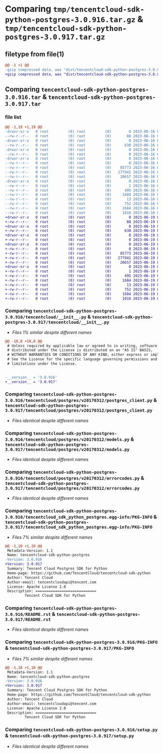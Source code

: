 # Comparing `tmp/tencentcloud-sdk-python-postgres-3.0.916.tar.gz` & `tmp/tencentcloud-sdk-python-postgres-3.0.917.tar.gz`

## filetype from file(1)

```diff
@@ -1 +1 @@
-gzip compressed data, was "dist/tencentcloud-sdk-python-postgres-3.0.916.tar", last modified: Fri Jun 16 00:39:00 2023, max compression
+gzip compressed data, was "dist/tencentcloud-sdk-python-postgres-3.0.917.tar", last modified: Mon Jun 19 00:30:41 2023, max compression
```

## Comparing `tencentcloud-sdk-python-postgres-3.0.916.tar` & `tencentcloud-sdk-python-postgres-3.0.917.tar`

### file list

```diff
@@ -1,19 +1,19 @@
-drwxr-xr-x   0 root         (0) root         (0)        0 2023-06-16 00:39:00.000000 tencentcloud-sdk-python-postgres-3.0.916/
--rw-r--r--   0 root         (0) root         (0)       88 2023-06-16 00:39:00.000000 tencentcloud-sdk-python-postgres-3.0.916/setup.cfg
-drwxr-xr-x   0 root         (0) root         (0)        0 2023-06-16 00:39:00.000000 tencentcloud-sdk-python-postgres-3.0.916/tencentcloud/
--rw-r--r--   0 root         (0) root         (0)      630 2023-06-16 00:39:00.000000 tencentcloud-sdk-python-postgres-3.0.916/tencentcloud/__init__.py
-drwxr-xr-x   0 root         (0) root         (0)        0 2023-06-16 00:39:00.000000 tencentcloud-sdk-python-postgres-3.0.916/tencentcloud/postgres/
--rw-r--r--   0 root         (0) root         (0)        0 2023-06-16 00:39:00.000000 tencentcloud-sdk-python-postgres-3.0.916/tencentcloud/postgres/__init__.py
-drwxr-xr-x   0 root         (0) root         (0)        0 2023-06-16 00:39:00.000000 tencentcloud-sdk-python-postgres-3.0.916/tencentcloud/postgres/v20170312/
--rw-r--r--   0 root         (0) root         (0)        0 2023-06-16 00:39:00.000000 tencentcloud-sdk-python-postgres-3.0.916/tencentcloud/postgres/v20170312/__init__.py
--rw-r--r--   0 root         (0) root         (0)    85773 2023-06-16 00:39:00.000000 tencentcloud-sdk-python-postgres-3.0.916/tencentcloud/postgres/v20170312/postgres_client.py
--rw-r--r--   0 root         (0) root         (0)   277941 2023-06-16 00:39:00.000000 tencentcloud-sdk-python-postgres-3.0.916/tencentcloud/postgres/v20170312/models.py
--rw-r--r--   0 root         (0) root         (0)    20657 2023-06-16 00:39:00.000000 tencentcloud-sdk-python-postgres-3.0.916/tencentcloud/postgres/v20170312/errorcodes.py
-drwxr-xr-x   0 root         (0) root         (0)        0 2023-06-16 00:39:00.000000 tencentcloud-sdk-python-postgres-3.0.916/tencentcloud_sdk_python_postgres.egg-info/
--rw-r--r--   0 root         (0) root         (0)        1 2023-06-16 00:39:00.000000 tencentcloud-sdk-python-postgres-3.0.916/tencentcloud_sdk_python_postgres.egg-info/dependency_links.txt
--rw-r--r--   0 root         (0) root         (0)      495 2023-06-16 00:39:00.000000 tencentcloud-sdk-python-postgres-3.0.916/tencentcloud_sdk_python_postgres.egg-info/SOURCES.txt
--rw-r--r--   0 root         (0) root         (0)     1684 2023-06-16 00:39:00.000000 tencentcloud-sdk-python-postgres-3.0.916/tencentcloud_sdk_python_postgres.egg-info/PKG-INFO
--rw-r--r--   0 root         (0) root         (0)       13 2023-06-16 00:39:00.000000 tencentcloud-sdk-python-postgres-3.0.916/tencentcloud_sdk_python_postgres.egg-info/top_level.txt
--rw-r--r--   0 root         (0) root         (0)      752 2023-06-16 00:39:00.000000 tencentcloud-sdk-python-postgres-3.0.916/README.rst
--rw-r--r--   0 root         (0) root         (0)     1684 2023-06-16 00:39:00.000000 tencentcloud-sdk-python-postgres-3.0.916/PKG-INFO
--rw-r--r--   0 root         (0) root         (0)     1016 2023-06-16 00:39:00.000000 tencentcloud-sdk-python-postgres-3.0.916/setup.py
+drwxr-xr-x   0 root         (0) root         (0)        0 2023-06-19 00:30:41.000000 tencentcloud-sdk-python-postgres-3.0.917/
+-rw-r--r--   0 root         (0) root         (0)       88 2023-06-19 00:30:41.000000 tencentcloud-sdk-python-postgres-3.0.917/setup.cfg
+drwxr-xr-x   0 root         (0) root         (0)        0 2023-06-19 00:30:41.000000 tencentcloud-sdk-python-postgres-3.0.917/tencentcloud/
+-rw-r--r--   0 root         (0) root         (0)      630 2023-06-19 00:30:41.000000 tencentcloud-sdk-python-postgres-3.0.917/tencentcloud/__init__.py
+drwxr-xr-x   0 root         (0) root         (0)        0 2023-06-19 00:30:41.000000 tencentcloud-sdk-python-postgres-3.0.917/tencentcloud/postgres/
+-rw-r--r--   0 root         (0) root         (0)        0 2023-06-19 00:30:41.000000 tencentcloud-sdk-python-postgres-3.0.917/tencentcloud/postgres/__init__.py
+drwxr-xr-x   0 root         (0) root         (0)        0 2023-06-19 00:30:41.000000 tencentcloud-sdk-python-postgres-3.0.917/tencentcloud/postgres/v20170312/
+-rw-r--r--   0 root         (0) root         (0)        0 2023-06-19 00:30:41.000000 tencentcloud-sdk-python-postgres-3.0.917/tencentcloud/postgres/v20170312/__init__.py
+-rw-r--r--   0 root         (0) root         (0)    85773 2023-06-19 00:30:41.000000 tencentcloud-sdk-python-postgres-3.0.917/tencentcloud/postgres/v20170312/postgres_client.py
+-rw-r--r--   0 root         (0) root         (0)   277941 2023-06-19 00:30:41.000000 tencentcloud-sdk-python-postgres-3.0.917/tencentcloud/postgres/v20170312/models.py
+-rw-r--r--   0 root         (0) root         (0)    20657 2023-06-19 00:30:41.000000 tencentcloud-sdk-python-postgres-3.0.917/tencentcloud/postgres/v20170312/errorcodes.py
+drwxr-xr-x   0 root         (0) root         (0)        0 2023-06-19 00:30:41.000000 tencentcloud-sdk-python-postgres-3.0.917/tencentcloud_sdk_python_postgres.egg-info/
+-rw-r--r--   0 root         (0) root         (0)        1 2023-06-19 00:30:41.000000 tencentcloud-sdk-python-postgres-3.0.917/tencentcloud_sdk_python_postgres.egg-info/dependency_links.txt
+-rw-r--r--   0 root         (0) root         (0)      495 2023-06-19 00:30:41.000000 tencentcloud-sdk-python-postgres-3.0.917/tencentcloud_sdk_python_postgres.egg-info/SOURCES.txt
+-rw-r--r--   0 root         (0) root         (0)     1684 2023-06-19 00:30:41.000000 tencentcloud-sdk-python-postgres-3.0.917/tencentcloud_sdk_python_postgres.egg-info/PKG-INFO
+-rw-r--r--   0 root         (0) root         (0)       13 2023-06-19 00:30:41.000000 tencentcloud-sdk-python-postgres-3.0.917/tencentcloud_sdk_python_postgres.egg-info/top_level.txt
+-rw-r--r--   0 root         (0) root         (0)      752 2023-06-19 00:30:41.000000 tencentcloud-sdk-python-postgres-3.0.917/README.rst
+-rw-r--r--   0 root         (0) root         (0)     1684 2023-06-19 00:30:41.000000 tencentcloud-sdk-python-postgres-3.0.917/PKG-INFO
+-rw-r--r--   0 root         (0) root         (0)     1016 2023-06-19 00:30:41.000000 tencentcloud-sdk-python-postgres-3.0.917/setup.py
```

### Comparing `tencentcloud-sdk-python-postgres-3.0.916/tencentcloud/__init__.py` & `tencentcloud-sdk-python-postgres-3.0.917/tencentcloud/__init__.py`

 * *Files 1% similar despite different names*

```diff
@@ -10,8 +10,8 @@
 # Unless required by applicable law or agreed to in writing, software
 # distributed under the License is distributed on an "AS IS" BASIS,
 # WITHOUT WARRANTIES OR CONDITIONS OF ANY KIND, either express or implied.
 # See the License for the specific language governing permissions and
 # limitations under the License.
 
 
-__version__ = '3.0.916'
+__version__ = '3.0.917'
```

### Comparing `tencentcloud-sdk-python-postgres-3.0.916/tencentcloud/postgres/v20170312/postgres_client.py` & `tencentcloud-sdk-python-postgres-3.0.917/tencentcloud/postgres/v20170312/postgres_client.py`

 * *Files identical despite different names*

### Comparing `tencentcloud-sdk-python-postgres-3.0.916/tencentcloud/postgres/v20170312/models.py` & `tencentcloud-sdk-python-postgres-3.0.917/tencentcloud/postgres/v20170312/models.py`

 * *Files identical despite different names*

### Comparing `tencentcloud-sdk-python-postgres-3.0.916/tencentcloud/postgres/v20170312/errorcodes.py` & `tencentcloud-sdk-python-postgres-3.0.917/tencentcloud/postgres/v20170312/errorcodes.py`

 * *Files identical despite different names*

### Comparing `tencentcloud-sdk-python-postgres-3.0.916/tencentcloud_sdk_python_postgres.egg-info/PKG-INFO` & `tencentcloud-sdk-python-postgres-3.0.917/tencentcloud_sdk_python_postgres.egg-info/PKG-INFO`

 * *Files 7% similar despite different names*

```diff
@@ -1,10 +1,10 @@
 Metadata-Version: 1.1
 Name: tencentcloud-sdk-python-postgres
-Version: 3.0.916
+Version: 3.0.917
 Summary: Tencent Cloud Postgres SDK for Python
 Home-page: https://github.com/TencentCloud/tencentcloud-sdk-python
 Author: Tencent Cloud
 Author-email: tencentcloudapi@tencent.com
 License: Apache License 2.0
 Description: ============================
         Tencent Cloud SDK for Python
```

### Comparing `tencentcloud-sdk-python-postgres-3.0.916/README.rst` & `tencentcloud-sdk-python-postgres-3.0.917/README.rst`

 * *Files identical despite different names*

### Comparing `tencentcloud-sdk-python-postgres-3.0.916/PKG-INFO` & `tencentcloud-sdk-python-postgres-3.0.917/PKG-INFO`

 * *Files 7% similar despite different names*

```diff
@@ -1,10 +1,10 @@
 Metadata-Version: 1.1
 Name: tencentcloud-sdk-python-postgres
-Version: 3.0.916
+Version: 3.0.917
 Summary: Tencent Cloud Postgres SDK for Python
 Home-page: https://github.com/TencentCloud/tencentcloud-sdk-python
 Author: Tencent Cloud
 Author-email: tencentcloudapi@tencent.com
 License: Apache License 2.0
 Description: ============================
         Tencent Cloud SDK for Python
```

### Comparing `tencentcloud-sdk-python-postgres-3.0.916/setup.py` & `tencentcloud-sdk-python-postgres-3.0.917/setup.py`

 * *Files identical despite different names*

